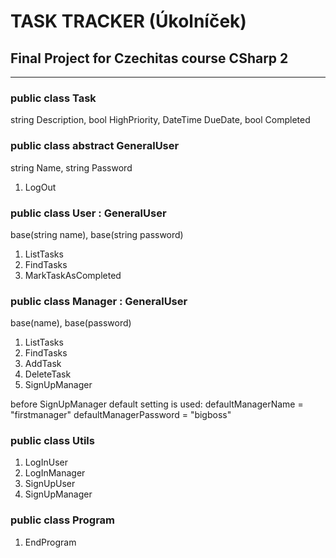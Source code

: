 # TASK TRACKER (Úkolníček)

## Final Project for Czechitas course CSharp 2
----------------------------------------------

### public class Task

string Description, bool HighPriority, DateTime DueDate, bool Completed

### public class abstract GeneralUser

string Name, string Password

1. LogOut

### public class User : GeneralUser

base(string name), base(string password)

1. ListTasks
2. FindTasks
3. MarkTaskAsCompleted

### public class Manager : GeneralUser

base(name), base(password)

1. ListTasks
2. FindTasks
3. AddTask
4. DeleteTask
5. SignUpManager

before SignUpManager default setting is used:
defaultManagerName = "firstmanager"
defaultManagerPassword = "bigboss"

### public class Utils

1. LogInUser
2. LogInManager
3. SignUpUser
4. SignUpManager

### public class Program

1. EndProgram